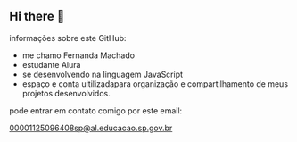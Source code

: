 ## Hi there 👋

informações sobre este GitHub:

- me chamo Fernanda Machado
- estudante Alura
- se desenvolvendo na linguagem JavaScript
- espaço e conta ultilizadapara organização e compartilhamento de meus projetos desenvolvidos.

pode entrar em contato comigo por este email:

00001125096408sp@al.educacao.sp.gov.br

